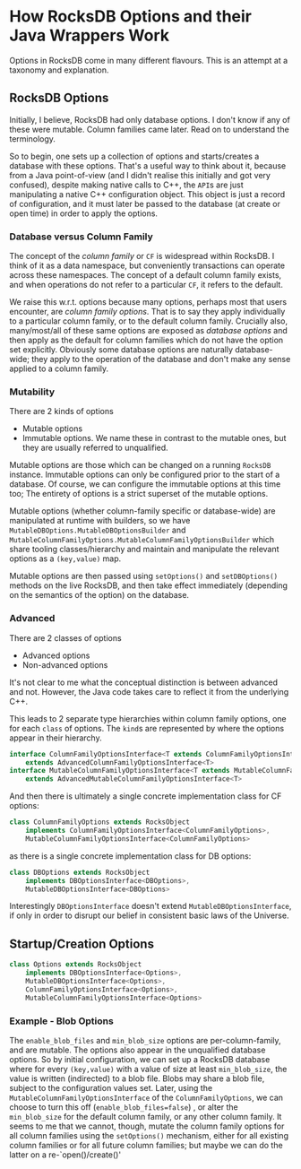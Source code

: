 # How RocksDB Options and their Java Wrappers Work

Options in RocksDB come in many different flavours. This is an attempt at a taxonomy and explanation.

## RocksDB Options

Initially, I believe, RocksDB had only database options. I don't know if any of these were mutable. Column families came later. Read on to understand the terminology.

So to begin, one sets up a collection of options and starts/creates a database with these options. That's a useful way to think about it, because from a Java point-of-view (and I didn't realise this initially and got very confused), despite making native calls to C++, the `API`s are just manipulating a native C++ configuration object. This object is just a record of configuration, and it must later be passed to the database (at create or open time) in order to apply the options.

### Database versus Column Family

The concept of the *column family* or `CF` is widespread within RocksDB. I think of it as a data namespace, but conveniently transactions can operate across these namespaces. The concept of a default column family exists, and when operations do not refer to a particular `CF`, it refers to the default.

We raise this w.r.t. options because many options, perhaps most that users encounter, are *column family options*. That is to say they apply individually to a particular column family, or to the default column family. Crucially also, many/most/all of these same options are exposed as *database options* and then apply as the default for column families which do not have the option set explicitly. Obviously some database options are naturally database-wide; they apply to the operation of the database and don't make any sense applied to a column family.

### Mutability

There are 2 kinds of options

- Mutable options
- Immutable options. We name these in contrast to the mutable ones, but they are usually referred to unqualified.

Mutable options are those which can be changed on a running `RocksDB` instance. Immutable options can only be configured prior to the start of a database. Of course, we can configure the immutable options at this time too; The entirety of options is a strict superset of the mutable options.

Mutable options (whether column-family specific or database-wide) are manipulated at runtime with builders, so we have `MutableDBOptions.MutableDBOptionsBuilder` and `MutableColumnFamilyOptions.MutableColumnFamilyOptionsBuilder` which share tooling classes/hierarchy and maintain and manipulate the relevant options as a `(key,value)` map.

Mutable options are then passed using `setOptions()` and `setDBOptions()` methods on the live RocksDB, and then take effect immediately (depending on the semantics of the option) on the database.

### Advanced

There are 2 classes of options

- Advanced options
- Non-advanced options

It's not clear to me what the conceptual distinction is between advanced and not. However, the Java code takes care to reflect it from the underlying C++.

This leads to 2 separate type hierarchies within column family options, one for each `class` of options. The `kind`s are represented by where the options appear in their hierarchy.

```java
interface ColumnFamilyOptionsInterface<T extends ColumnFamilyOptionsInterface<T>>
    extends AdvancedColumnFamilyOptionsInterface<T>
interface MutableColumnFamilyOptionsInterface<T extends MutableColumnFamilyOptionsInterface<T>>
    extends AdvancedMutableColumnFamilyOptionsInterface<T>
```

And then there is ultimately a single concrete implementation class for CF options:

```java
class ColumnFamilyOptions extends RocksObject
    implements ColumnFamilyOptionsInterface<ColumnFamilyOptions>,
    MutableColumnFamilyOptionsInterface<ColumnFamilyOptions>
```

as there is a single concrete implementation class for DB options:

```java
class DBOptions extends RocksObject
    implements DBOptionsInterface<DBOptions>,
    MutableDBOptionsInterface<DBOptions>
```

Interestingly `DBOptionsInterface` doesn't extend `MutableDBOptionsInterface`, if only in order to disrupt our belief in consistent basic laws of the Universe.

## Startup/Creation Options

```java
class Options extends RocksObject
    implements DBOptionsInterface<Options>,
    MutableDBOptionsInterface<Options>,
    ColumnFamilyOptionsInterface<Options>,
    MutableColumnFamilyOptionsInterface<Options>
```

### Example - Blob Options

The `enable_blob_files` and `min_blob_size` options are per-column-family, and are mutable. The options also appear in the unqualified database options. So by initial configuration, we can set up a RocksDB database where for every `(key,value)` with a value of size at least `min_blob_size`, the value is written (indirected) to a blob file. Blobs may share a blob file, subject to the configuration values set. Later, using the `MutableColumnFamilyOptionsInterface` of the `ColumnFamilyOptions`, we can choose to turn this off (`enable_blob_files=false`) , or alter the `min_blob_size` for the default column family, or any other column family. It seems to me that we cannot, though, mutate the column family options for all column families using the
`setOptions()` mechanism, either for all existing column families or for all future column families; but maybe we can do the latter on a re-`open()/create()'
